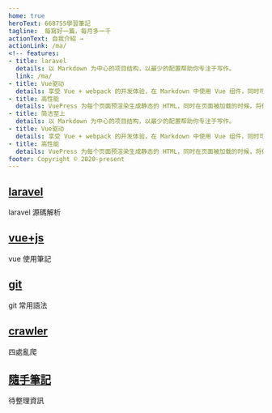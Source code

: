 ```yaml
---
home: true
heroText: 668755學習筆記
tagline:  每寫好一篇，每月多一千
actionText: 自我介紹 →
actionLink: /ma/
<!-- features:
- title: laravel
  details: 以 Markdown 为中心的项目结构，以最少的配置帮助你专注于写作。
  link: /ma/
- title: Vue驱动
  details: 享受 Vue + webpack 的开发体验，在 Markdown 中使用 Vue 组件，同时可以使用 Vue 来开发自定义主题。
- title: 高性能
  details: VuePress 为每个页面预渲染生成静态的 HTML，同时在页面被加载的时候，将作为 SPA 运行。
- title: 简洁至上
  details: 以 Markdown 为中心的项目结构，以最少的配置帮助你专注于写作。
- title: Vue驱动
  details: 享受 Vue + webpack 的开发体验，在 Markdown 中使用 Vue 组件，同时可以使用 Vue 来开发自定义主题。
- title: 高性能
  details: VuePress 为每个页面预渲染生成静态的 HTML，同时在页面被加载的时候，将作为 SPA 运行。 -->
footer: Copyright © 2020-present
---
```


<div class="features">
  <div class="feature">
    <h2><a href="/laravel/">laravel</a></h2>
    <p>laravel 源碼解析</p>
  </div>
  <div class="feature">
    <h2><a href="/vue/">vue+js</a></h2>
    <p>vue 使用筆記</p>
  </div>
  <div class="feature">
    <h2><a href="/git/">git</a></h2>
    <p>git 常用語法</p>
  </div>
  <div class="feature">
    <h2><a href="/crawler/">crawler</a></h2>
    <p>四處亂爬</p>
  </div>
  <div class="feature">
    <h2><a href="/crawler/">隨手筆記</a></h2>
    <p>待整理資訊</p>
  </div>
</div>

